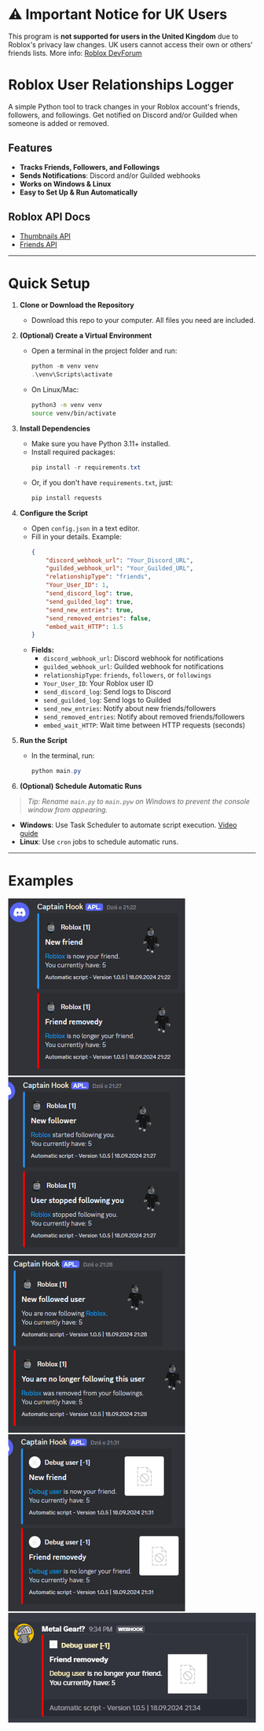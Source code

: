 # ⚠️ Important Notice for UK Users

This program is **not supported for users in the United Kingdom** due to Roblox's privacy law changes. UK users cannot access their own or others' friends lists. More info: [Roblox DevForum](https://devforum.roblox.com/t/unable-to-see-friends-my-own-friend-list-is-hidden/3596970/4)

# Roblox User Relationships Logger

A simple Python tool to track changes in your Roblox account's friends, followers, and followings. Get notified on Discord and/or Guilded when someone is added or removed.

## Features
- **Tracks Friends, Followers, and Followings**
- **Sends Notifications**: Discord and/or Guilded webhooks
- **Works on Windows & Linux**
- **Easy to Set Up & Run Automatically**

## Roblox API Docs
- [Thumbnails API](https://thumbnails.roblox.com/docs/index.html)
- [Friends API](https://friends.roblox.com/docs/index.html)

---

# Quick Setup

1. **Clone or Download the Repository**
   - Download this repo to your computer. All files you need are included.

2. **(Optional) Create a Virtual Environment**
   - Open a terminal in the project folder and run:
     ```powershell
     python -m venv venv
     .\venv\Scripts\activate
     ```
   - On Linux/Mac:
     ```bash
     python3 -m venv venv
     source venv/bin/activate
     ```

3. **Install Dependencies**
   - Make sure you have Python 3.11+ installed.
   - Install required packages:
     ```powershell
     pip install -r requirements.txt
     ```
   - Or, if you don't have `requirements.txt`, just:
     ```powershell
     pip install requests
     ```

4. **Configure the Script**
   - Open `config.json` in a text editor.
   - Fill in your details. Example:
     ```json
     {
         "discord_webhook_url": "Your_Discord_URL",
         "guilded_webhook_url": "Your_Guilded_URL",
         "relationshipType": "friends",
         "Your_User_ID": 1,
         "send_discord_log": true,
         "send_guilded_log": true,
         "send_new_entries": true,
         "send_removed_entries": false,
         "embed_wait_HTTP": 1.5
     }
     ```
   - **Fields:**
     - `discord_webhook_url`: Discord webhook for notifications
     - `guilded_webhook_url`: Guilded webhook for notifications
     - `relationshipType`: `friends`, `followers`, or `followings`
     - `Your_User_ID`: Your Roblox user ID
     - `send_discord_log`: Send logs to Discord
     - `send_guilded_log`: Send logs to Guilded
     - `send_new_entries`: Notify about new friends/followers
     - `send_removed_entries`: Notify about removed friends/followers
     - `embed_wait_HTTP`: Wait time between HTTP requests (seconds)

5. **Run the Script**
   - In the terminal, run:
     ```powershell
     python main.py
     ```

6. **(Optional) Schedule Automatic Runs**

  > *Tip: Rename `main.py` to `main.pyw` on Windows to prevent the console window from appearing.*

  - **Windows**: Use Task Scheduler to automate script execution. [Video guide](https://youtu.be/4n2fC97MNac?t=168)
  - **Linux**: Use `cron` jobs to schedule automatic runs.

---

# Examples

![Screenshot 1](./Examples/1.png)
![Screenshot 2](./Examples/2.png)
![Screenshot 3](./Examples/3.png)
![Screenshot 4](./Examples/4.png)
![Screenshot 5](./Examples/5.png)
